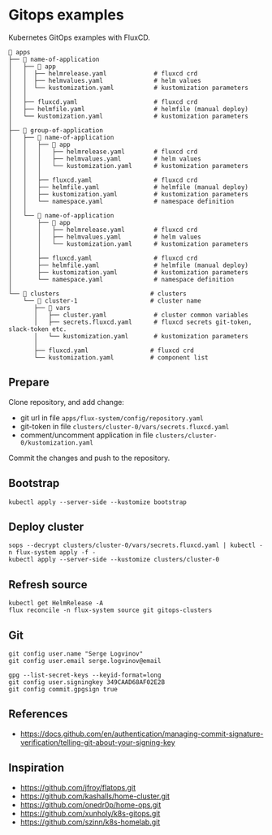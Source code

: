 # Gitops examples

Kubernetes GitOps examples with FluxCD.

```shell
📁 apps
├── 📁 name-of-application
│   ├── 📁 app
│   │  ├── helmrelease.yaml             # fluxcd crd
│   │  ├── helmvalues.yaml              # helm values
│   │  └── kustomization.yaml           # kustomization parameters
│   │
│   ├── fluxcd.yaml                     # fluxcd crd
│   ├── helmfile.yaml                   # helmfile (manual deploy)
│   └── kustomization.yaml              # kustomization parameters
│
├── 📁 group-of-application
│   ├── 📁 name-of-application
│   │   ├── 📁 app
│   │   │   ├── helmrelease.yaml        # fluxcd crd
│   │   │   ├── helmvalues.yaml         # helm values
│   │   │   └── kustomization.yaml      # kustomization parameters
│   │   │
│   │   ├── fluxcd.yaml                 # fluxcd crd
│   │   ├── helmfile.yaml               # helmfile (manual deploy)
│   │   ├── kustomization.yaml          # kustomization parameters
│   │   └── namespace.yaml              # namespace definition
│   │
│   └── 📁 name-of-application
│       ├── 📁 app
│       │   ├── helmrelease.yaml        # fluxcd crd
│       │   ├── helmvalues.yaml         # helm values
│       │   └── kustomization.yaml      # kustomization parameters
│       │
│       ├── fluxcd.yaml                 # fluxcd crd
│       ├── helmfile.yaml               # helmfile (manual deploy)
│       ├── kustomization.yaml          # kustomization parameters
│       └── namespace.yaml              # namespace definition
│
└── 📁 clusters                         # clusters
    └── 📁 cluster-1                    # cluster name
       ├── 📁 vars
       │   ├── cluster.yaml             # cluster common variables
       │   ├── secrets.fluxcd.yaml      # fluxcd secrets git-token, slack-token etc.
       │   └── kustomization.yaml       # kustomization parameters
       │
       ├── fluxcd.yaml                 # fluxcd crd
       └── kustomization.yaml          # component list
```

## Prepare

Clone repository, and add change:
* git url in file `apps/flux-system/config/repository.yaml`
* git-token in file `clusters/cluster-0/vars/secrets.fluxcd.yaml`
* comment/uncomment application in file `clusters/cluster-0/kustomization.yaml`

Commit the changes and push to the repository.

## Bootstrap

```shell
kubectl apply --server-side --kustomize bootstrap
```

## Deploy cluster

```shell
sops --decrypt clusters/cluster-0/vars/secrets.fluxcd.yaml | kubectl -n flux-system apply -f -
kubectl apply --server-side --kustomize clusters/cluster-0
```

## Refresh source

```shell
kubectl get HelmRelease -A
flux reconcile -n flux-system source git gitops-clusters
```

## Git

```shell
git config user.name "Serge Logvinov"
git config user.email serge.logvinov@email

gpg --list-secret-keys --keyid-format=long
git config user.signingkey 349CAAD68AF02E2B
git config commit.gpgsign true
```

## References

* https://docs.github.com/en/authentication/managing-commit-signature-verification/telling-git-about-your-signing-key

## Inspiration

* https://github.com/jfroy/flatops.git
* https://github.com/kashalls/home-cluster.git
* https://github.com/onedr0p/home-ops.git
* https://github.com/xunholy/k8s-gitops.git
* https://github.com/szinn/k8s-homelab.git

